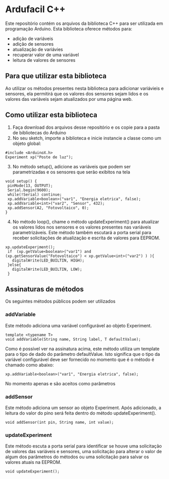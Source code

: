 # Ardufacil C++

Este repositório contém os arquivos da biblioteca C++ para ser utilizada em programação Arduino.
Esta biblioteca oferece métodos para:
- adição de variáveis
- adição de sensores
- atualização de variávies
- recuperar valor de uma variável
- leitura de valores de sensores

## Para que utilizar esta biblioteca
Ao utilizar os métodos presentes nesta biblioteca para adicionar variávieis e sensores, ela permitirá que os valores dos sensores sejam lidos e os valores das variáveis sejam atualizados por uma página web.

## Como utilizar esta biblioteca

1. Faça download dos arquivos desse repositório e os copie para a pasta de bibliotecas do Arduino
2. No seu sketch, importe a biblioteca e inicie instancie a classe como um objeto global:
 ```
 #include <ArduinoX.h>
 Experiment xp("Poste de luz");
 ```
 3. No método setup(), adicione as variáveis que podem ser parametrizadas e os sensores que serão exibitos na tela
 ```
 void setup() {
  pinMode(13, OUTPUT);
  Serial.begin(9600);
  while(!Serial) continue;
  xp.addVariable<boolean>("var1", "Energia eletrica", false);
  xp.addVariable<int>("var2", "Sensor", 432);
  xp.addSensor(A2, "Fotovoltaico", 0);  
}
 ```
 4. No método loop(), chame o método updateExperiment() para atualizar os valores lidos nos sensores e os valores presentes nas variáveis parametrizáveis. Este método 
 também escutará a porta serial para receber solicitações de atualização e escrita de valores para EEPROM.
 ```
 xp.updateExperiment();
  if  (xp.getValue<boolean>("var1") and (xp.getSensorValue("Fotovoltaico") < xp.getValue<int>("var2") ) ){
    digitalWrite(LED_BUILTIN, HIGH);
  }else{
    digitalWrite(LED_BUILTIN, LOW);
  }
 ```
 
 ## Assinaturas de métodos
 Os seguintes métodos públicos podem ser utilizados 
 
 ### addVariable
 Este método adiciona uma variável configurável ao objeto Experiment.
 ```
 template <typename T>
 void addVariable(String name, String label, T defaultValue);
 ```
 Como é possível ver na assinatura acima, este método utiliza um template para o tipo de dado do parâmetro defaultValue. 
 Isto significa que o tipo da variável configurável deve ser fornecido no momento que é o método é chamado como abaixo:
 ```
 xp.addVariable<boolean>("var1", "Energia eletrica", false);
 ```
 No momento apenas <int> e <boolean> são aceitos como parâmetros
 
 ### addSensor
 Este método adiciona um sensor ao objeto Experiment. Após adicionado, a leitura do valor do pino será feita dentro do método updateExperiment().
 ```
 void addSensor(int pin, String name, int value);
 ```
 
 ### updateExperiment
Este método escuta a porta serial para identificar se houve uma solicitação de valores das variáveis e sensores, uma solicitação para alterar o valor de algum dos 
 parâmetros do métodos ou uma solicitação para salvar os valores atuais na EEPROM.
 ```
 void updateExperiment();
 ```
